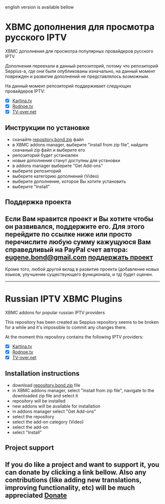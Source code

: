 english version is available bellow

XBMC дополнения для просмотра русского IPTV
============

XBMC дополнения для просмотра популярных провайдеров русского IPTV

Дополнения переехали в данный репозиторий, потому что репозиторий Seppius-а, где они были опубликованы изначально, на данный момент поврежден и развитие дополнений не представлялось возможным.

На данный момент репозиторий поддерживает следующих провайдеров IPTV:
- [x] [Kartina.tv](http://kartina.tv)
- [x] [Rodnoe.tv](http://rodnoe.tv)
- [x] [TV-over.net](http://tv-over.net)

Инструкции по установке
-------------
- скачайте [repository.bond.zip](https://github.com/Eugene-Bond/xmbc-plugins/raw/master/repository.bond.zip) файл
- в XBMC addons manager, выберите "install from zip file", найдите скачаный zip файл и выберите его
- репозиторий будет установлен
- новые дополнения станут доступны для установки
- в addons manager выберите "Get Add-ons"
- выберите репозиторий
- выберите категорию дополнений (Video)
- выберите дополнение, которое Вы хотите установить
- выберите "Install"
 
Поддержка проекта
-------------
Если Вам нравится проект и Вы хотите чтобы он развивался, поддержите его. Для этого перейдите по ссылке ниже или просто перечислите любую сумму кажущуюся Вам справедливый на PayPal счет автора: eugene.bond@gmail.com
[поддержать проект](https://www.paypal.com/cgi-bin/webscr?cmd=_donations&business=eugene%2ebond%40gmail%2ecom&lc=GB&item_name=Eugene%20Bond&amount=15%2e00&currency_code=EUR&no_note=0&bn=PP%2dDonationsBF%3abtn_donate_SM%2egif%3aNonHostedGuest)
--------
Кроме того, любой другой вклад в развитие проекта (добавление новых языков, улучшение существующего функционала, и тд) будет оценен. 



----------------



Russian IPTV XBMC Plugins
============

XBMC addons for popular russian IPTV providers

This repository has been created as Seppius repository seems to be broken for a while and it's impossible to commit any changes there.

At the moment this repository contains the following IPTV providers:
- [x] [Kartina.tv](http://kartina.tv)
- [x] [Rodnoe.tv](http://rodnoe.tv)
- [x] [TV-over.net](http://tv-over.net)

Installation instructions
-------------
- download [repository.bond.zip](https://github.com/Eugene-Bond/xmbc-plugins/raw/master/repository.bond.zip) file
- in XBMC addons manager, select "install from zip file", navigate to the downloaded zip file and select it
- repository will be installed
- new addons will be available for installation
- in addons manager select "Get Add-ons"
- select the repository
- select the add-on category (Video)
- select the add-on
- select "Install"


Project support
-------------
If you do like a project and want to support it, you can donate by clicking a link bellow. Also any contributions (like adding new translations, improving functionality, etc) will be much appreciated
[Donate](https://www.paypal.com/cgi-bin/webscr?cmd=_donations&business=eugene%2ebond%40gmail%2ecom&lc=GB&item_name=Eugene%20Bond&amount=15%2e00&currency_code=EUR&no_note=0&bn=PP%2dDonationsBF%3abtn_donate_SM%2egif%3aNonHostedGuest)
--------
